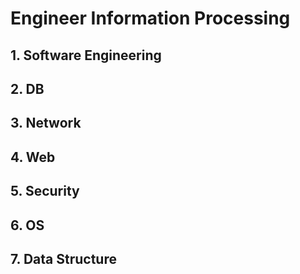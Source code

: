 # Engineer Information Processing

## 1. Software Engineering

## 2. DB

## 3. Network

## 4. Web

## 5. Security

## 6. OS

## 7. Data Structure
